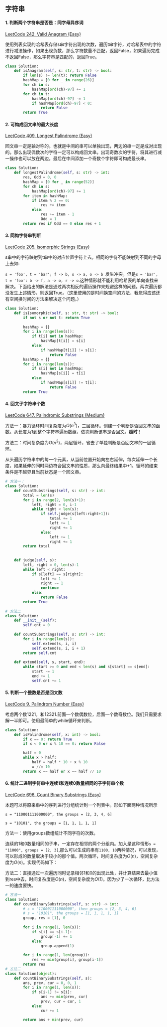 ## 字符串

#### 1. 判断两个字符串是否是：同字母异序词

[LeetCode 242. Valid Anagram (Easy)](https://leetcode.com/problems/valid-anagram/description/)

使用列表实现的哈希表存储s串字符出现的次数，遍历t串字符，对哈希表中的字符进行减法操作，如果出现负数，那么字符数量不匹配，返回False，如果遍历完成不返回False，那么字符串是匹配的，返回True。

```python
class Solution:
    def isAnagram(self, s: str, t: str) -> bool:
        if len(s) != len(t): return False
        hashMap = [0 for _ in range(26)]
        for ch in s:
            hashMap[ord(ch)-97] += 1
        for ch in t:
            hashMap[ord(ch)-97] -= 1
            if hashMap[ord(ch)-97] < 0:
                return False
        return True
```



#### 2. 可构成回文串的最大长度

[LeetCode 409. Longest Palindrome (Easy)](https://leetcode.com/problems/longest-palindrome/description/)

回文串一定是轴对称的。也就是中间的串可以单独出现，两边的串一定是成对出现的。那么出现偶数次的字符一定可以构成回文串。出现奇数次的字符，将其进行减一操作也可以放在两边。最后在中间添加一个奇数个字符即可构成最长串。

```python
class Solution:
    def longestPalindrome(self, s: str) -> int:
        res, Odd = 0, 0
        hashMap = [0 for _ in range(52)]
        for ch in s:
            hashMap[ord(ch)-97] += 1
        for item in hashMap:
            if item % 2 == 0:
                res += item
            else:
                res += item - 1
                Odd = 1
        return res if Odd == 0 else res + 1
```



#### 3.  同构字符串判断

[LeetCode 205. Isomorphic Strings (Easy)](https://leetcode.com/problems/isomorphic-strings/description/)

s串中的字符映射到t串中的对应位置字符上去。相同的字符不能映射到不同的字母上去如:

`s = 'foo', t = 'bar'; f -> b, o -> a, o -> b `发生冲突。但是`s = 'bar', t = 'foo': b -> f, a -> o, r -> o`.这种情形就不能利用哈希表的单向查找来解决。下面给出的解法是通过两次相反的遍历操作来规避这样的问题。两次遍历都没发生上述情形，则返回True。（这里使用的是时间换空间的方法，我觉得应该还有空间换时间的方法来解决这个问题。）

```python
class Solution:
    def isIsomorphic(self, s: str, t: str) -> bool:
        if not s or not t: return True
        
        hashMap = {}
        for i in range(len(s)):
            if t[i] not in hashMap:
                hashMap[t[i]] = s[i]
            else:
                if hashMap[t[i]] != s[i]:
                    return False
        hashMap = {}
        for i in range(len(s)):
            if s[i] not in hashMap:
                hashMap[s[i]] = t[i]
            else:
                if hashMap[s[i]] != t[i]:
                    return False
        return True
```



#### 4. 回文子字符串个数

[LeetCode 647. Palindromic Substrings (Medium)](https://leetcode.com/problems/palindromic-substrings/description/)

方法一：暴力循环时间复杂度为$O(n^3)，$三层循环。创建一个判断是否回文串的函数。从长度为1到整个字符串遍历数组，依次判断该串是否回文。**超时！**

方法二：时间复杂度为$O(n^2)$，两层循环，省去了单独判断是否回文串的一层循环。

从头遍历字符串中的每一个元素，从当前位置开始向左右延伸，每次延伸一个长度，如果延伸的同时两边符合回文串的性质，那么向最终结果中+1。循环的结束条件是不越界且当前状态是一个回文串。

```python
# 方法一：
class Solution:
    def countSubstrings(self, s: str) -> int:
        total = len(s)
        for i in range(2, len(s)+1):
            left, right = 0, i-1
            while right < len(s):
                if self.judge(s[left:right+1]):
                    total += 1
                    left += 1
                    right += 1
                else:
                    left += 1
                    right += 1
        return total
        
        
    def judge(self, s):
        left, right = 0, len(s)-1
        while left < right:
            if s[left] == s[right]:
                left += 1
                right -= 1
                continue
            else:
                return False
        return True
    
# 方法二
class Solution:
    def __init__(self):
        self.cnt = 0
        
    def countSubstrings(self, s: str) -> int:
        for i in range(len(s)):
            self.extend(s, i, i)
            self.extend(s, i, i + 1)
        return self.cnt
    
    def extend(self, s, start, end):
        while start >= 0 and end < len(s) and s[start] == s[end]:
            start -= 1
            end += 1
            self.cnt += 1
```



#### 5. 判断一个整数是否是回文数

[LeetCode 9. Palindrom Number (Easy)](https://leetcode.com/problems/palindrome-number/description/)

考虑两个数1221，和12321.前面一个数偶数位，后面一个数奇数位。我们只需要求解一半即可。使用最简单的while循环来判断。

```python
class Solution:
    def isPalindrome(self, x: int) -> bool:
        if x == 0: return True
        if x < 0 or x % 10 == 0: return False

        half = 0
        while x > half:
            half = half * 10 + x % 10
            x //= 10
        return x == half or x == half // 10
```



#### 6. 统计二进制字符串中连续1和连续0数量相同的子字符串个数

[LeetCode 696. Count Binary Substrings (Easy)](https://leetcode.com/problems/count-binary-substrings/description/)

本题可以将原来串中的序列进行分组统计到一个列表中。形如下面两种情况所示

`s = "110001111000000", the groups = [2, 3, 4, 6]`

`s = "10101", the groups = [1, 1, 1, 1, 1]`

方法一：使用groups数组统计不同字符的次数。

连续的1和0数量相同的子串，一定存在相邻的两个分组内。加入是这种情形`s = "11000", groups = [2, 3]`,那么可以生成的串有`1100, 10`两种情况，可以发现，可以形成的数量取决于较小的那个值。两次循环，时间复杂度为$O(n)$，空间复杂度为$O(n)$。实现代码如下：

方法二：直接通过一次遍历同时记录相邻1和0的出现此处，并计算结果去最小值到res中去，时间复杂度是$O(n)$，空间复杂度为$O(1)$。因为少了一次循环，比方法一的速度要快。

```python
# 方法一
class Solution:
    def countBinarySubstrings(self, s: str) -> int:
        # s = "110001111000000", then groups = [2, 3, 4, 6]
        # s = "10101", the groups = [1, 1, 1, 1, 1]
        group, res = [1], 0
        
        for i in range(1, len(s)):
            if s[i] == s[i-1]:
                group[-1] += 1
            else:
                group.append(1)
        
        for i in range(1, len(group)):
            res += min(group[i], group[i-1])
        return res
# 方法二
class Solution(object):
    def countBinarySubstrings(self, s):
        ans, prev, cur = 0, 0, 1
        for i in range(1, len(s)):
            if s[i-1] != s[i]:
                ans += min(prev, cur)
                prev, cur = cur, 1
            else:
                cur += 1

        return ans + min(prev, cur)
```